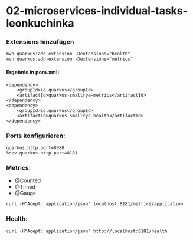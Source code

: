 # 02-microservices-individual-tasks-leonkuchinka
### Extensions hinzufügen

```
mvn quarkus:add-extension -Dextensions="health"
mvn quarkus:add-extension -Dextensions="metrics"
```
#### Ergebnis in pom.xml:
```
<dependency>
    <groupId>io.quarkus</groupId>
    <artifactId>quarkus-smallrye-metrics</artifactId>
</dependency>
<dependency>
    <groupId>io.quarkus</groupId>
    <artifactId>quarkus-smallrye-health</artifactId>
</dependency>
```

### Ports konfigurieren:
```
quarkus.http.port=8080
%dev.quarkus.http.port=8181
```

### Metrics:
 - @Counted
 - @Timed
 - @Gauge

```
curl -H"Acept: application/json" localhost:8181/metrics/application
```

### Health:
```
curl -H"Acept: application/json" http://localhost:8181/health
```